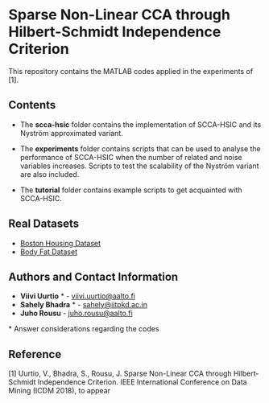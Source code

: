# Sparse Non-Linear CCA through Hilbert-Schmidt Independence Criterion

This repository contains the MATLAB codes applied in the experiments of [1].

## Contents

* The **scca-hsic** folder contains the implementation of SCCA-HSIC and its Nyström 
approximated variant.

* The **experiments** folder contains scripts that can be used to analyse the 
performance of SCCA-HSIC when the number of related and noise variables
increases. Scripts to test the scalability of the Nyström variant are also 
included.

* The **tutorial** folder contains example scripts to get acquainted with SCCA-HSIC.


## Real Datasets

* [Boston Housing Dataset](http://lib.stat.cmu.edu/datasets/boston_corrected.txt)
* [Body Fat Dataset](https://publicifsv.sund.ku.dk/~tag/Teaching/share/data/Bodyfat.html)

## Authors and Contact Information

* **Viivi Uurtio** * - <viivi.uurtio@aalto.fi>
* **Sahely Bhadra** * - <sahely@iitpkd.ac.in>
* **Juho Rousu** - <juho.rousu@aalto.fi>

\* Answer considerations regarding the codes 

## Reference

[1] Uurtio, V., Bhadra, S., Rousu, J. Sparse Non-Linear CCA through Hilbert-Schmidt
Independence Criterion. IEEE International Conference on Data Mining 
(ICDM 2018), to appear




